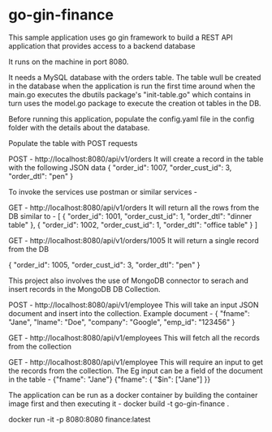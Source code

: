 # go-gin-finance

This sample application uses go gin framework to build a REST API application that provides access to a backend database

It runs on the machine in port 8080.

It needs a MySQL database with the orders table. The table wull be created in the database when the application is run the first time around when the main.go executes the dbutils package's "init-table.go" which contains in turn uses the model.go package to execute the creation ot tables in the DB.

Before running this application, populate the config.yaml file in the config folder with the details about the database.

Populate the table with POST requests

POST - http://localhost:8080/api/v1/orders
It will create a record in the table with the following JSON data
{
    "order_id": 1007,
    "order_cust_id": 3,
    "order_dtl": "pen"
}

To invoke the services use postman or similar services -

GET - http://localhost:8080/api/v1/orders
It will  return all the rows from the  DB similar to  - 
[
    {
        "order_id": 1001,
        "order_cust_id": 1,
        "order_dtl": "dinner table"
    },
    {
        "order_id": 1002,
        "order_cust_id": 1,
        "order_dtl": "office table"
    }
]

GET - http://localhost:8080/api/v1/orders/1005
It will return a single record from the DB

{
    "order_id": 1005,
    "order_cust_id": 3,
    "order_dtl": "pen"
}

This project also involves the use of MongoDB connector to serach and insert records in the MongoDB DB Collection. 

POST - http://localhost:8080/api/v1/employee
This will take an input JSON document and insert into the collection. Example document -
{
  "fname": "Jane",
  "lname": "Doe",
  "company": "Google",
  "emp_id": "123456"
}

GET - http://localhost:8080/api/v1/employees
This will fetch all the records from the collection

GET - http://localhost:8080/api/v1/employee
This will require an input to get the records from the collection. The Eg input can be a field of the document in the table -
{"fname": "Jane"}
{"fname": { "$in": ["Jane"] }}


The application can be run as a docker container by building the container image first and then executing it -
docker build -t go-gin-finance .

docker run -it -p 8080:8080 finance:latest 

